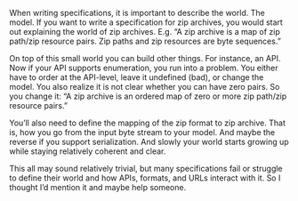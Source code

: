 

When writing specifications, it is important to describe the world. The model. If you want to write a
specification for zip archives, you would start out explaining the world of zip archives. E.g. “A zip
archive is a map of zip path/zip resource pairs. Zip paths and zip resources are byte sequences.”

On top of this small world you can build other things. For instance, an API. Now if your API supports
enumeration, you run into a problem. You either have to order at the API-level, leave it undefined (bad), or
change the model. You also realize it is not clear whether you can have zero pairs. So you change it: “A zip
archive is an ordered map of zero or more zip path/zip resource pairs.”

You’ll also need to define the mapping of the zip format to zip archive. That is, how you go from the input
byte stream to your model. And maybe the reverse if you support serialization. And slowly your world starts
growing up while staying relatively coherent and clear.

This all may sound relatively trivial, but many specifications fail or struggle to define their world and how
APIs, formats, and URLs interact with it. So I thought I’d mention it and maybe help someone.
